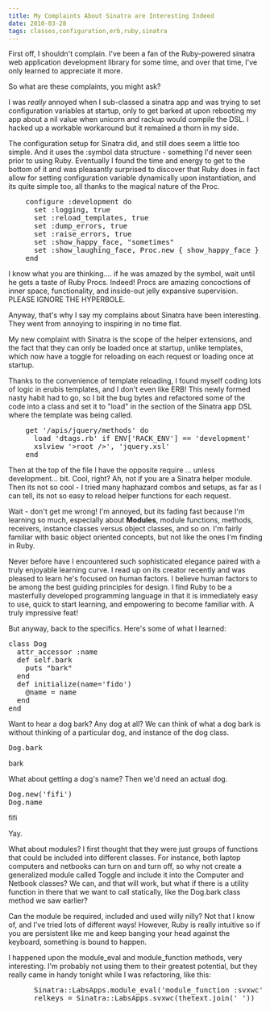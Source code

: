 ```yaml
---
title: My Complaints About Sinatra are Interesting Indeed 
date: 2010-03-28
tags: classes,configuration,erb,ruby,sinatra
---
```

First off, I shouldn't complain. I've been a fan of the Ruby-powered sinatra web application development library for some time, and over that time, I've only learned to appreciate it more.

So what are these complaints, you might ask?

I was *really* annoyed when I sub-classed a sinatra app and was trying to set configuration variables at startup, only to get barked at upon rebooting my app about a nil value when unicorn and rackup would compile the DSL. I hacked up a workable workaround but it remained a thorn in my side.

The configuration setup for Sinatra did, and still does seem a little too simple. And it uses the :symbol data structure - something I'd never seen prior to using Ruby. Eventually I found the time and energy to get to the bottom of it and was pleasantly surprised to discover that Ruby does in fact allow for setting configuration variable dynamically upon instantiation, and its quite simple too, all thanks to the magical nature of the Proc.

<pre class="sh_ruby">
    configure :development do
      set :logging, true
      set :reload_templates, true
      set :dump_errors, true
      set :raise_errors, true
      set :show_happy_face, "sometimes"
      set :show_laughing_face, Proc.new { show_happy_face }
    end
</pre>

I know what you are thinking.... if he was amazed by the symbol, wait until he gets a taste of Ruby Procs. Indeed! Procs are amazing concoctions of inner space, functionality, and inside-out jelly expansive supervision. PLEASE IGNORE THE HYPERBOLE.

Anyway, that's why I say  my complains about Sinatra have been interesting. They went from annoying to inspiring in no time flat.

My new complaint with Sinatra is the scope of the helper extensions, and the fact that they can only be loaded once at startup, unlike templates, which now have a toggle for reloading on each request or loading once at startup.

Thanks to the convenience of template reloading, I found myself coding lots of logic in erubis templates, and I don't even like ERB! This newly formed nasty habit had to go, so I bit the bug bytes and refactored some of the code into a class and set it to "load" in the section of the Sinatra app DSL where the template was being called.

<pre class="sh_ruby">
    get '/apis/jquery/methods' do
      load 'dtags.rb' if ENV['RACK_ENV'] == 'development'
      xslview '&gt;root />', 'jquery.xsl'
    end
</pre>

Then at the top of the file I have the opposite require ... unless development... bit.
Cool, right? Ah, not if you are a Sinatra helper module. Then its not so cool - I tried many haphazard combos and setups, as far as I can tell, its not so easy to reload helper functions for each request.

Wait - don't get me wrong! I'm annoyed, but its fading fast because I'm learning so much, especially about **Modules**, module functions, methods, receivers, instance classes versus object classes, and so on. I'm fairly familiar with basic object oriented concepts, but not like the ones I'm finding in Ruby.

Never before have I encountered such sophisticated elegance paired with a truly enjoyable learning curve. I read up on its creator recently and was pleased to learn he's focused on human factors. I believe human factors to be among the best guiding principles for design. I find Ruby to be a masterfully developed programming language in that it is immediately easy to use, quick to start learning, and empowering to become familiar with. A truly impressive feat!

But anyway, back to the specifics. Here's some of what I learned:

<pre class="sh_ruby">
class Dog
  attr_accessor :name
  def self.bark
    puts "bark"
  end
  def initialize(name='fido')
    @name = name
  end
end
</pre>

Want to hear a dog bark? Any dog at all? We can think of what a dog bark is without thinking of a particular dog, and instance of the dog class.

<pre class="sh_ruby">
Dog.bark
</pre>
bark

What about getting a dog's name? Then we'd need an actual dog.

<pre class="sh_ruby">
Dog.new('fifi')
Dog.name
</pre>
fifi

Yay.

What about modules? I first thought that they were just groups of functions that could be included into different classes. For instance, both laptop computers and netbooks can turn on and turn off, so why not create a generalized module called Toggle and include it into the Computer and Netbook classes? We can, and that will work, but what if there is a utility function in there that we want to call statically, like the Dog.bark class method we saw earlier?

Can the module be required, included and used willy nilly? Not that I know of, and I've tried lots of different ways! However, Ruby is really intuitive so if you are persistent like me and keep banging your head against the keyboard, something is bound to happen.

I happened upon the module_eval and module_function methods, very interesting. I'm probably not using them to their greatest potential, but they really came in handy tonight while I was refactoring, like this:

<pre class="sh_ruby">
      Sinatra::LabsApps.module_eval('module_function :svxwc')
      relkeys = Sinatra::LabsApps.svxwc(thetext.join(' '))
</pre>

